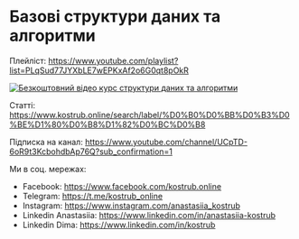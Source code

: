 # Базові структури даних та алгоритми

Плейліст: https://www.youtube.com/playlist?list=PLqSud77JYXbLE7wEPKxAf2o6G0qt8pOkR

[![Безкоштовний відео курс структури даних та алгоритми](http://img.youtube.com/vi/Mo8hOFq2-YM/0.jpg)](https://www.youtube.com/playlist?list=PLqSud77JYXbLE7wEPKxAf2o6G0qt8pOkR "Підготовка до технічного інтерв'ю / співбесіди. Базові структури даних та алгоритми")

Статті: https://www.kostrub.online/search/label/%D0%B0%D0%BB%D0%B3%D0%BE%D1%80%D0%B8%D1%82%D0%BC%D0%B8

Підписка на канал: https://www.youtube.com/channel/UCpTD-6oR9t3KcbohdbAp76Q?sub_confirmation=1

Ми в соц. мережах:

- Facebook: https://www.facebook.com/kostrub.online
- Telegram: https://t.me/kostrub_online
- Instagram: https://www.instagram.com/anastasiia_kostrub
- Linkedin Anastasiia: https://www.linkedin.com/in/anastasiia-kostrub
- Linkedin Dima: https://www.linkedin.com/in/kostrub
